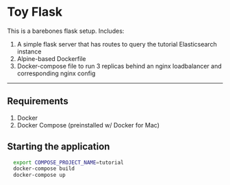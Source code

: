# Toy Flask

This is a barebones flask setup. Includes:
1. A simple flask server that has routes to query the tutorial Elasticsearch
  instance
1. Alpine-based Dockerfile
1. Docker-compose file to run 3 replicas behind an nginx loadbalancer and
  corresponding nginx config

----------

## Requirements

1. Docker
1. Docker Compose (preinstalled w/ Docker for Mac)

## Starting the application

```bash
  export COMPOSE_PROJECT_NAME=tutorial
  docker-compose build
  docker-compose up
```
